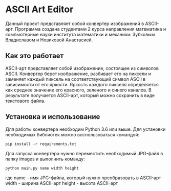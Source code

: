 # ASCII Art Editor
Данный проект представляет собой конвертер изображений в ASCII-арт.
Программа создана студентами 2 курса направления математика и компьютерные науки института математики и механики: Зубковым Владиславом и Новиковой Анастасией.
## Как это работает
ASCII-арт представляет собой изображение, состоящее из символов ASCII. Конвертер берет изображение, разбивает его на пиксели и заменяет каждый пиксель на соответствующий символ ASCII в зависимости от его яркости. Яркость каждого пикселя определяется как среднее значение его красного, зеленого и синего каналов. В результате получается ASCII-арт, который можно сохранить в виде текстового файла.

## Установка и использование
Для работы конвертера необходим Python 3.6 или выше. Для установки необходимых библиотек можно воспользоваться командой:

```
pip install -r requirements.txt
```

Для запуска конвертера нужно переместить необходимый JPG-файл в папку images и выполнить команду:

```
python main.py name width height
```

где name - имя JPG-файла, который нужно преобразовать в ASCII-арт
    width - ширина ASCII-арт
    height - высота ASCII-арт

